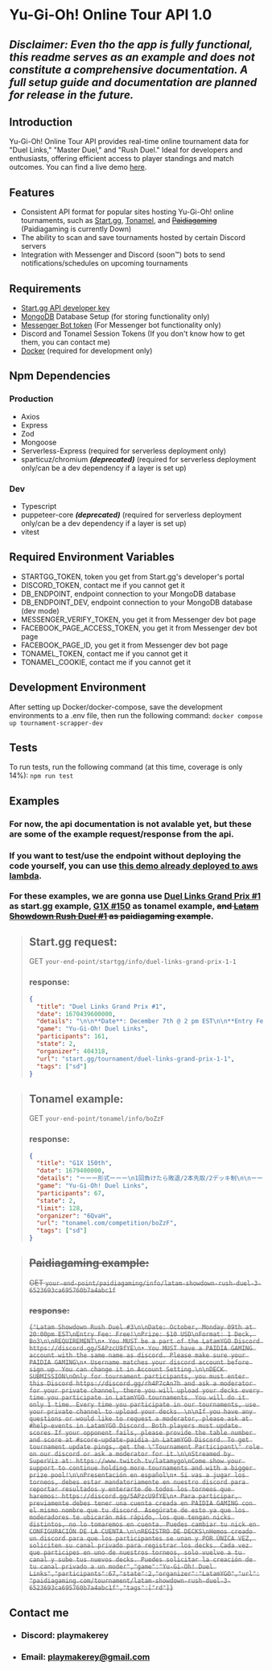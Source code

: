 # Yu-Gi-Oh! Online Tour API 1.0

## _Disclaimer: Even tho the app is fully functional, this readme serves as an example and does not constitute a comprehensive documentation. A full setup guide and documentation are planned for release in the future._

## Introduction

Yu-Gi-Oh! Online Tour API provides real-time online tournament data for "Duel Links," "Master Duel," and "Rush Duel." Ideal for developers and enthusiasts, offering efficient access to player standings and match outcomes. You can find a live demo [here](https://cvlfhq42xly43elddwo263eley0rslco.lambda-url.us-east-1.on.aws/).

## Features

- Consistent API format for popular sites hosting Yu-Gi-Oh! online tournaments, such as [Start.gg](https://start.gg), [Tonamel](https://tonamel.com/), and [~~Paidiagaming~~](https://paidiagaming.com/) (Paidiagaming is currently Down)
- The ability to scan and save tournaments hosted by certain Discord servers
- Integration with Messenger and Discord (soon™) bots to send notifications/schedules on upcoming tournaments

## Requirements

- [Start.gg API developer key](https://developer.start.gg/)
- [MongoDB](https://www.mongodb.com/) Database Setup (for storing functionality only)
- [Messenger Bot token](https://developers.facebook.com/) (For Messenger bot functionality only)
- Discord and Tonamel Session Tokens (If you don't know how to get them, you can contact me)
- [Docker](https://www.docker.com/) (required for development only)

## Npm Dependencies

### Production

- Axios
- Express
- Zod
- Mongoose
- Serverless-Express (required for serverless deployment only)
- sparticuz/chromium **_(deprecated)_** (required for serverless deployment only/can be a dev dependency if a layer is set up)

### Dev

- Typescript
- puppeteer-core **_(deprecated)_** (required for serverless deployment only/can be a dev dependency if a layer is set up)
- vitest

## Required Environment Variables

- STARTGG_TOKEN, token you get from Start.gg's developer's portal
- DISCORD_TOKEN, contact me if you cannot get it
- DB_ENDPOINT, endpoint connection to your MongoDB database
- DB_ENDPOINT_DEV, endpoint connection to your MongoDB database (dev mode)
- MESSENGER_VERIFY_TOKEN, you get it from Messenger dev bot page
- FACEBOOK_PAGE_ACCESS_TOKEN, you get it from Messenger dev bot page
- FACEBOOK_PAGE_ID, you get it from Messenger dev bot page
- TONAMEL_TOKEN, contact me if you cannot get it
- TONAMEL_COOKIE, contact me if you cannot get it

## Development Environment

After setting up Docker/docker-compose, save the development environments to a .env file, then run the following command:
`docker compose up tournament-scrapper-dev`

## Tests

To run tests, run the following command (at this time, coverage is only 14%):
`npm run test`

## Examples

### For now, the api documentation is not avalable yet, but these are some of the example request/response from the api.

### If you want to test/use the endpoint without deploying the code yourself, you can use [this demo already deployed to aws lambda](https://cvlfhq42xly43elddwo263eley0rslco.lambda-url.us-east-1.on.aws/).<br><br>For these examples, we are gonna use [Duel Links Grand Prix #1](https://www.start.gg/tournament/duel-links-grand-prix-1-1/) as start.gg example, [G1X #150](https://tonamel.com/competition/boZzF) as tonamel example, ~~and [Latam Showdown Rush Duel #1](https://paidiagaming.com/tournament/latam-showdown-rush-duel-1-6515a9756ed9b6ad202c45f7) as paidiagaming example~~.

> ## Start.gg request:
>
> GET `your-end-point/startgg/info/duel-links-grand-prix-1-1`
>
> ### response:
>
> ```json
> {
>   "title": "Duel Links Grand Prix #1",
>   "date": 1670439600000,
>   "details": "\n\n**Date**: December 7th @ 2 pm EST\n\n**Entry Fee**: Free.\n\n**Prize**: $30 ($20 for 1st and $10 for 2nd)\n\n**Format**: 1 Deck, 8 Card Side, Best of 3, 3-5 Rounds, Top 16 or 32 based on attendance.\n\n**Requirements**: Follow me on Twitch and join the Grand Central Station Discord.\n\n**Streamed at:** http://www.twitch.tv/GrandHarrier\n\n**Join the Discord:** https://discord.gg/56yejg3nsd\n- Rounds are 50 minutes long.\n- You have 8 minutes to check in.\n- You must not delay in making a Duel Room; whomever shows up first should be the one to make it.\n- If you need a minute or two after a game to get a drink or use the restroom, communicate with your opponent. Do not delay.\n- Call a moderator if your opponent overly delays for any reason.\n- At the end of 50 minutes the game will conclude at the end of the current turn and the player with the most life points wins.\n- If a game begins in time then highest life at the end of turn 4 will be declared the winner.\n- Your Duel Room must have 5 spots, allowing for both the streamer and moderators to join as needed. \n- You must create a new Duel Room for each match\n- If there is a Spectator that is not the streamer, call a Moderator for assistance.\n- All cards are legal as soon as they are released.\n- If a banlist is announced it will be implemented immediately and all Duel Rooms must be Unlimited if needed.\n- Always take a screenshot of your issue, whether it is a disconnection or glitch, and call a moderator for assistance. They will judge the situation on a case by case basis, however.\n- There is no tolerance for unsportsmanlike conduct directed at your opponent, mods, or streamer.\n- If you are caught using a card that is not on your decklist you will be actioned accordingly depending on the severity of the situation.\n- 3-5 ROUNDS(no elimination) -> Top 16-32 Cut\n\n- Best of 3 ENTIRE tournament.",
>   "game": "Yu-Gi-Oh! Duel Links",
>   "participants": 161,
>   "state": 2,
>   "organizer": 404318,
>   "url": "start.gg/tournament/duel-links-grand-prix-1-1",
>   "tags": ["sd"]
> }
> ```

> ## Tonamel example:
>
> GET `your-end-point/tonamel/info/boZzF`
>
> ### response:
>
> ```json
> {
>   "title": "G1X 150th",
>   "date": 1679400000,
>   "details": "ーーー形式ーーー\n1回負けたら敗退/2本先取/2デッキ制\n\nーーーデッキ提出ーーー\n・21時までにエントリーページから提出\n\nーーー配信ーーー\n・自由（助言を貰う、誹謗中傷は禁止）\n\nーーー大会進行ーーー\n・1本目→必ず「DECK１」を使用\n・2本目以降→提出したデッキどちらも使用OK\n・対戦相手が決まり次第、試合開始\n・対戦ルーム→時間「180秒」 / 観戦「ON」 / 人数「5人」\n・初戦は試合開始時刻より「10分遅刻」で不戦敗。2回戦以降は後から勝ち上がった人の「初回アクセスより10分間」試合開始できない場合は不戦敗ライン。※状況で判断\n・成績を「0-0」で記入した上で勝利報告（5分後自動承認）\n・試合制限時間は「40分間」。3回超えた場合失格。\n\nーーー賞金ーーー\n🥇1st Place / ￥1,500分ギフトコード\n",
>   "game": "Yu-Gi-Oh! Duel Links",
>   "participants": 67,
>   "state": 2,
>   "limit": 128,
>   "organizer": "6QvaH",
>   "url": "tonamel.com/competition/boZzF",
>   "tags": ["sd"]
> }
> ```

> ## ~~Paidiagaming example:~~
>
> ~~GET `your-end-point/paidiagaming/info/latam-showdown-rush-duel-3-6523693ca695760b7a4abc1f`~~
>
> ### ~~response:~~
>
> ~~`{"Latam Showdown Rush Duel #3\n\nDate: October, Monday 09th at 20:00pm EST\nEntry Fee: Free!\nPrize: $10 USD\nFormat: 1 Deck, Bo3\n\nREQUIREMENT\n• You MUST be a part of the LatamYGO Discord https://discord.gg/5APzcU9fYE\n• You MUST have a PAIDIA GAMING account with the same name as discord. Please make sure your PAIDIA GAMING\n• Username matches your discord account before sign up. You can change it in Account Setting.\n\nDECK SUBMISSION\nOnly for tournament participants, you must enter this Discord https://discord.gg/rh4P7cAn7h and ask a moderator for your private channel, there you will upload your decks every time you participate in LatamYGO tournaments. You will do it only 1 time. Every time you participate in our tournaments, use your private channel to upload your decks. \n\nIf you have any questions or would like to request a moderator, please ask at ⁠#help-events in LatamYGO Discord. Both players must update scores If your opponent fails, please provide the table number and score at ⁠#score-update-paidia in LatamYGO Discord. To get tournament update pings, get the \"Tournament Participant\" role on our discord or ask a moderator for it.\n\nStreamed by SuperViz at: https://www.twitch.tv/latamygo\nCome show your support to continue holding more tournaments and with a bigger prize pool!\n\nPresentación en español\n• Si vas a jugar los torneos, debes estar mandatoriamente en nuestro discord para reportar resultados y enterarte de todos los torneos que haremos: https://discord.gg/5APzcU9fYE\n• Para participar, previamente debes tener una cuenta creada en PAIDIA GAMING con el mismo nombre que tu discord. Asegúrate de esto ya que los moderadores te ubicarán más rápido, los que tengan nicks distintos, no lo tomaremos en cuenta. Puedes cambiar tu nick en CONFIGURACIÓN DE LA CUENTA.\n\nREGISTRO DE DECKS\nHemos creado un discord para que los participantes se unan y POR ÚNICA VEZ, soliciten su canal privado para registrar los decks. Cada vez que participes en uno de nuestros torneos, solo vuelve a tu canal y sube tus nuevos decks. Puedes solicitar la creación de tu canal privado a un moder","game":"Yu-Gi-Oh! Duel Links","participants":67,"state":2,"organizer":"LatamYGO","url":"paidiagaming.com/tournament/latam-showdown-rush-duel-3-6523693ca695760b7a4abc1f","tags":["rd"]}`~~

## Contact me

- ### Discord: playmakerey
- ### Email: playmakerey@gmail.com
